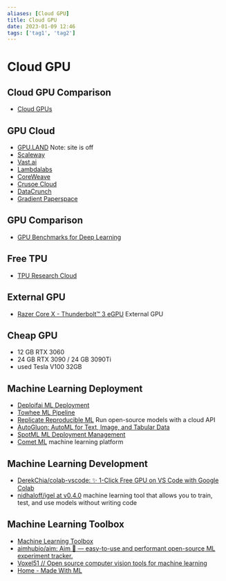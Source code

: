 ```yaml
---
aliases: [Cloud GPU]
title: Cloud GPU
date: 2023-01-09 12:46
tags: ['tag1', 'tag2']
---
```


# Cloud GPU

## Cloud GPU Comparison

- [Cloud GPUs](https://cloud-gpus.com/)

## GPU Cloud

- [GPU.LAND](https://gpu.land/) Note: site is off
- [Scaleway](https://www.scaleway.com/en/gpu-instances/)
- [Vast.ai](https://vast.ai/)
- [Lambdalabs](https://lambdalabs.com/)
- [CoreWeave](https://www.coreweave.com/)
- [Crusoe Cloud](https://crusoecloud.com/)
- [DataCrunch](https://datacrunch.io/)
- [Gradient Paperspace](https://gradient.run/)

## GPU Comparison

- [GPU Benchmarks for Deep Learning](https://lambdalabs.com/gpu-benchmarks)

## Free TPU

- [TPU Research Cloud](https://sites.research.google/trc/about/)

## External GPU

- [Razer Core X - Thunderbolt™ 3 eGPU](https://www.razer.com/gaming-egpus/razer-core-x) External GPU

## Cheap GPU

- 12 GB RTX 3060
- 24 GB RTX 3090 / 24 GB 3090Ti
- used Tesla V100 32GB

## Machine Learning Deployment

- [Deploifai ML Deployment](https://deploif.ai/)
- [Towhee ML Pipeline](https://towhee.io/pipelines?limit=30&page=1)
- [Replicate Reproducible ML](https://replicate.com/) Run open-source models with a cloud API
- [AutoGluon: AutoML for Text, Image, and Tabular Data](https://auto.gluon.ai/stable/index.html)
- [SpotML ML Deployment Management](https://www.spotml.io/)
- [Comet ML](https://www.comet.com/site/) machine learning platform

## Machine Learning Development

- [DerekChia/colab-vscode: ✨ 1-Click Free GPU on VS Code with Google Colab](https://github.com/DerekChia/colab-vscode)
- [nidhaloff/igel at v0.4.0](https://github.com/nidhaloff/igel/tree/v0.4.0) machine learning tool that allows you to train, test, and use models without writing code

## Machine Learning Toolbox

- [Machine Learning Toolbox](https://amitness.com/toolbox/)
- [aimhubio/aim: Aim 💫 — easy-to-use and performant open-source ML experiment tracker.](https://github.com/aimhubio/aim)
- [Voxel51 // Open source computer vision tools for machine learning](https://voxel51.com/)
- [Home - Made With ML](https://madewithml.com/#foundations)
